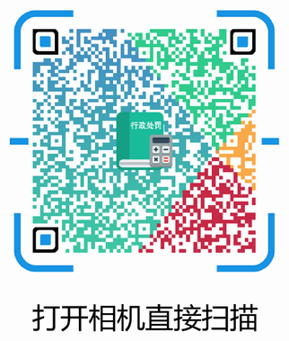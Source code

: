 
<a href="itms-services:///?action=download-manifest&url=https://raw.githubusercontent.com/1ilI/TestMyipa/master/PunishmentAider/manifest.plist" alt="download">
<img src="https://raw.githubusercontent.com/1ilI/TestMyipa/master/PunishmentAider/download.png" > 
</a>